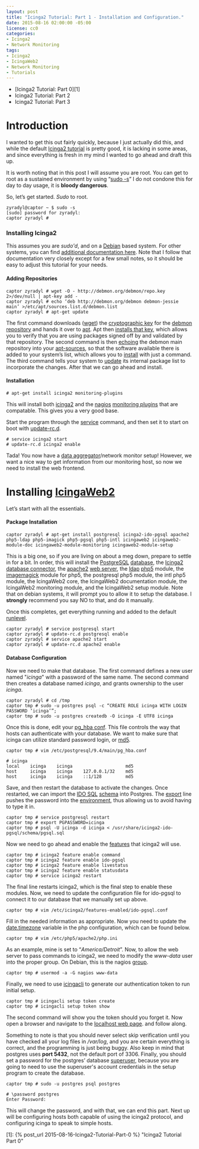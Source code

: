 ```yaml
---
layout: post
title: "Icinga2 Tutorial: Part 1 - Installation and Configuration."
date: 2015-08-16 02:00:00 -05:00
license: cc0
categories:
- Icinga2
- Network Monitoring
tags:
- Icinga2
- IcingaWeb2
- Network Monitoring
- Tutorials
---
```

* [Icinga2 Tutorial: Part 0][1]
* Icinga2 Tutorial: Part 2
* Icinga2 Tutorial: Part 3

# Introduction #
I wanted to get this out fairly quickly, because I just actually did this, and
while the default [Icinga2 tutorial][4] is pretty good, it is lacking in some
areas, and since everything is fresh in my mind I wanted to go ahead and draft
this up.

It is worth noting that in this post I will assume you are root. You can get to
root as a sustained environment by using “[sudo -s][5]” I do not condone this
for day to day usage, it is **bloody dangerous**.

So, let’s get started. *Sudo* to root.

    zyradyl@captor ~ $ sudo -s
    [sudo] password for zyradyl:
    captor zyradyl #

### Installing Icinga2 ###
This assumes you are *sudo'd*, and on a [Debian][6] based system. For other
systems, you can find [additional documentation here][49]. Note that I follow
that documentation very closely except for a few small notes, so it should be
easy to adjust this tutorial for your needs.

#### Adding Repositories ####

    captor zyradyl # wget -O - http://debmon.org/debmon/repo.key 2>/dev/null | apt-key add -
    captor zyradyl # echo ‘deb http://debmon.org/debmon debmon-jessie main’ >/etc/apt/sources.list.d/debmon.list
    captor zyradyl # apt-get update

The first command downloads ([wget][7]) the [cryptographic key][48] for the
[debmon][8] [repository][47] and hands it over to [apt][9]. Apt then
[installs that key][10], which allows you to verify that you are using packages
signed off by and validated by that repository. The second command is then
[echoing][50] the debmon main repository into your [apt-sources][11], so that
the software available there is added to your system’s list, which allows you to
[install][51] with just a command. The third command tells your system to
[update][12] its internal package list to incorporate the changes. After that we
can go ahead and install.

#### Installation ####
    # apt-get install icinga2 monitoring-plugins

This will install both [icinga2][13] and the [nagios][14]
[monitoring plugins][15] that are compatable. This gives you a very good base.

Start the program through the [service][16] command, and then set it to start
on boot with [update-rc.d][38].

    # service icinga2 start
    # update-rc.d icinga2 enable

Tada! You now have a [data aggregator][39]/network monitor setup! However, we
want a nice way to get information from our monitoring host, so now we need to
install the web frontend.

# Installing [IcingaWeb2][17] #
Let’s start with all the essentials.

#### Package Installation ####

    captor zyradyl # apt-get install postgresql icinga2-ido-pgsql apache2 php5-ldap php5-imagick php5-pgsql php5-intl icingaweb2 icingaweb2-module-doc icingaweb2-module-monitoring icingaweb2-module-setup

This is a big one, so if you are living on about a meg down, prepare to settle
in for a bit. In order, this will install the [PostgreSQL][18] [database][36],
the [Icinga2 database connector][19], the [apache2][20] [web server][37],
the [ldap][21] [php5][22] module, the [imagemagick][23] module for php5, the
postgresql php5 module, the intl php5 module, the IcingaWeb2 core,
the IcingaWeb2 documentation module, the
IcingaWeb2 monitoring module, and the IcingaWeb2 setup module. Note
that on debian systems, it will prompt you to allow it to setup the database. I
**strongly** recommend you say NO to that, and do it manually.

Once this completes, get everything running and added to the default
[runlevel][29].

    captor zyradyl # service postgresql start
    captor zyradyl # update-rc.d postgresql enable
    captor zyradyl # service apache2 start
    captor zyradyl # update-rc.d apache2 enable

#### Database Configuration ####
Now we need to make that database. The first command defines a new user named
"*icinga*" with a password of the same name. The second command then creates a
database named *icinga*, and grants ownership to the user *icinga*.

    captor zyradyl # cd /tmp
    captor tmp # sudo -u postgres psql -c “CREATE ROLE icinga WITH LOGIN PASSWORD ‘icinga’”;
    captor tmp # sudo -u postgres createdb -O icinga -E UTF8 icinga

Once this is done, edit your [pg_hba conf][30]. This file controls the way
that hosts can authenticate with your database. We want to make sure that
icinga can utilize standard password login, or [md5][40].

    captor tmp # vim /etc/postgresql/9.4/main/pg_hba.conf

    # icinga
    local    icinga    icinga                    md5
    host     icinga    icinga    127.0.0.1/32    md5
    host     icinga    icinga    ::1/128         md5

Save, and then restart the database to activate the changes. Once restarted,
we can import the [IDO SQL][31] [schema][41] into Postgres. The [export][43]
line pushes the password into the [environment][44], thus allowing us to avoid
having to type it in.

    captor tmp # service postgresql restart
    captor tmp # export PGPASSWORD=icinga
    captor tmp # psql -U icinga -d icinga < /usr/share/icinga2-ido-pgsql/schema/pgsql.sql

Now we need to go ahead and enable the [features][42] that icinga2 will use.

    captor tmp # icinga2 feature enable command
    captor tmp # icinga2 feature enable ido-pgsql
    captor tmp # icinga2 feature enable livestatus
    captor tmp # icinga2 feature enable statusdata
    captor tmp # service icinga2 restart

The final line restarts icinga2, which is the final step to enable these
modules. Now, we need to update the configuration file for ido-pgsql to connect
it to our database that we manually set up above.

    captor tmp # vim /etc/icinga2/features-enabled/ido-pgsql.conf

Fill in the needed information as appropriate. Now you need to update the
[date.timezone][33] variable in the php configuration, which can be found
below.

    captor tmp # vim /etc/php5/apache2/php.ini

As an example, mine is set to “*America/Detroit*”. Now, to allow the web server
to pass commands to icinga2, we need to modify the *www-data* user into the
proper group. On Debian, this is the nagios [group][45].

    captor tmp # usermod -a -G nagios www-data

Finally, we need to use [icingacli][34] to generate our authentication token
to run initial setup.

    captor tmp # icingacli setup token create
    captor tmp # icingacli setup token show

The second command will show you the token should you forget it. Now open a
browser and navigate to the [localhost web page][46]. and follow along.

Something to note is that you should never select skip verification until you
have checked all your log files in */var/log*, and you are certain everything
is correct, and the programming is just being buggy. Also keep in mind that
postgres uses **port 5432**, not the default port of 3306. Finally, you should
set a password for the postgres’ database [superuser][35], because you are
going to need to use the superuser's account credentials in the setup program
to create the database.

    captor tmp # sudo -u postgres psql postgres

    # \password postgres
    Enter Password:

This will change the password, and with that, we can end this part. Next up
will be configuring hosts both capable of using the icinga2 protocol, and
configuring icinga to speak to simple hosts.

[1]:  {% post_url 2015-08-16-Icinga2-Tutorial-Part-0 %} "Icinga2 Tutorial Part 0"
<!-- [2]:  % post_url 2015-08-16-Icinga2-Tutorial-Part-2 % "Icinga2 Tutorial Part 2" -->
<!-- [3]:  % post_url 2015-08-17-Icinga2-Tutorial-Part-3 % "Icinga2 Tutorial Part 3" -->
[4]:  http://docs.icinga.org/icinga2/latest/doc/module/icinga2/chapter/getting-started#setting-up-icinga2 "Icinga2 Setup Guide"
[5]:  http://linux.die.net/man/8/sudo "Manual Page: Sudo"
[6]:  https://en.wikipedia.org/wiki/Debian "Wikipedia: Debian"
[7]:  http://linux.die.net/man/1/wget "Manual Page: Wget"
[8]:  http://debmon.org/ "Debmon Official Site"
[9]:  http://linux.die.net/man/8/apt "Manual Page: Apt"
[10]: http://linux.die.net/man/3/ansible.apt_key "Manual Page: apt-key"
[11]: https://wiki.debian.org/SourcesList "Debian Wiki: Apt Sources"
[12]: http://askubuntu.com/questions/222348/whhttp://manpages.org/icinga2-enable-feature/8at-does-sudo-apt-get-update-do "Ask Ubuntu: Apt-get update"
[13]: https://www.icinga.org/icinga/icinga-2/ "Icinga2 Official Website"
[14]: https://en.wikipedia.org/wiki/Nagios "Wikipedia: Nagios"
[15]: https://www.monitoring-plugins.org/ "Monitoring Plugins Official Website"
[16]: http://linux.die.net/man/8/service "Manual Page: Service"
[17]: https://github.com/Icinga/icingaweb2 "Github: IcingaWeb2 Official"
[18]: https://en.wikipedia.org/wiki/PostgreSQL "Wikipedia: PostgreSQL"
[19]: http://docs.icinga.org/icinga2/latest/doc/module/icinga2/chapter/advanced-topics#db-ido "Icinga2 DB IDO Official Documentation"
[20]: https://en.wikipedia.org/wiki/Apache_HTTP_Server "Wikipedia: Apache2"
[21]: https://en.wikipedia.org/wiki/Lightweight_Directory_Access_Protocol "Wikipedia: LDAP"
[22]: https://en.wikipedia.org/wiki/PHP "Wikipedia: PHP"
[23]: https://en.wikipedia.org/wiki/ImageMagick "Wikipedia: ImageMagick"
[29]: https://en.wikipedia.org/wiki/Runlevel "Wikipedia: Runlevels"
[30]: http://www.postgresql.org/docs/9.3/static/auth-pg-hba-conf.html "pg_hba.conf Official Documentation"
[31]: http://docs.icinga.org/icinga2/latest/doc/module/icinga2/chapter/getting-started#configuring-db-ido-postgresql "Icinga2 IDO SQL Official Docmentation"
[33]: http://php.net/manual/en/timezones.php "date.timezone official documentation"
[34]: https://github.com/Icinga/icingaweb2/blob/master/bin/icingacli "IcingaCLI Github Repository"
[35]: https://en.wikipedia.org/wiki/Superuser "Wikipedia: Superuser"
[36]: https://en.wikipedia.org/wiki/Database "Wikipedia: Database"
[37]: https://en.wikipedia.org/wiki/Web_server "Wikipedia: Web Server"
[38]: http://www.tin.org/bin/man.cgi?section=8&topic=update-rc.d "Manpage: update-rc.d"
[39]: https://en.wikipedia.org/wiki/Data_aggregation "Wikipedia: Data Aggregation"
[40]: https://en.wikipedia.org/wiki/MD5 "Wikipedia: MD5"
[41]: https://en.wikipedia.org/wiki/Database_schema "Wikipedia: Database Schema"
[42]: http://manpages.org/icinga2-enable-feature/8 "Manpage: Icinga2 Features"
[43]: http://linux.die.net/man/1/export "Manpage: Export"
[44]: https://en.wikipedia.org/wiki/Environment_variable "Wikipedia: Environmental Variables"
[45]: https://wiki.archlinux.org/index.php/Users_and_groups "Arch Linux Official Wiki: Users and Groups"
[46]: http://127.0.0.1/icingaweb2/setup "LocalHost IcingaWeb2 Setup Module"
[47]: https://en.wikipedia.org/wiki/Software_repository "Wikipedia: Software Repository"
[48]: https://en.wikipedia.org/wiki/Key_(cryptography) "Wikipedia: Cryptographic Keys"
[49]: http://docs.icinga.org/icinga2/latest/doc/module/icinga2/chapter/getting-started#setting-up-icinga2 "Icinga2 Installation Methods"
[50]: http://linux.die.net/man/1/echo "Manpage: Echo"
[51]: http://manpages.debian.org/cgi-bin/man.cgi?query=apt-get "Manpage: apt-get"
